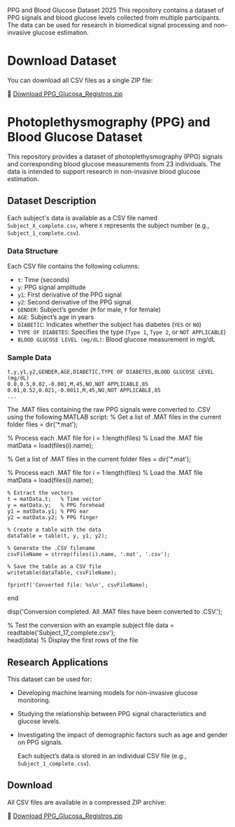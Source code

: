 PPG and Blood Glucose Dataset 2025
This repository contains a dataset of PPG signals and blood glucose levels collected from multiple participants. The data can be used for research in biomedical signal processing and non-invasive glucose estimation.
# Download Dataset  

You can download all CSV files as a single ZIP file:  

🔗 [Download PPG_Glucosa_Registros.zip](https://github.com/jcbl1014/PPG_Glucosa_Registros/blob/main/PPG_Glucosa_Registros.zip)


# Photoplethysmography (PPG) and Blood Glucose Dataset

This repository provides a dataset of photoplethysmography (PPG) signals and corresponding blood glucose measurements from 23 individuals. The data is intended to support research in non-invasive blood glucose estimation.

## Dataset Description

Each subject's data is available as a CSV file named `Subject_X_complete.csv`, where `X` represents the subject number (e.g., `Subject_1_complete.csv`).

### Data Structure

Each CSV file contains the following columns:

- `t`: Time (seconds)
- `y`: PPG signal amplitude
- `y1`: First derivative of the PPG signal
- `y2`: Second derivative of the PPG signal
- `GENDER`: Subject’s gender (`M` for male, `F` for female)
- `AGE`: Subject’s age in years
- `DIABETIC`: Indicates whether the subject has diabetes (`YES` or `NO`)
- `TYPE OF DIABETES`: Specifies the type (`Type 1`, `Type 2`, or `NOT APPLICABLE`)
- `BLOOD GLUCOSE LEVEL (mg/dL)`: Blood glucose measurement in mg/dL

### Sample Data

```csv
t,y,y1,y2,GENDER,AGE,DIABETIC,TYPE OF DIABETES,BLOOD GLUCOSE LEVEL (mg/dL)
0.0,0.5,0.02,-0.001,M,45,NO,NOT APPLICABLE,85
0.01,0.52,0.021,-0.0011,M,45,NO,NOT APPLICABLE,85
...
```
The .MAT files containing the raw PPG signals were converted to .CSV using the following MATLAB script:
% Get a list of .MAT files in the current folder
files = dir('*.mat');

% Process each .MAT file
for i = 1:length(files)
    % Load the .MAT file
    matData = load(files(i).name);
    
  % Get a list of .MAT files in the current folder
files = dir('*.mat');

% Process each .MAT file
for i = 1:length(files)
    % Load the .MAT file
    matData = load(files(i).name);
    
    % Extract the vectors
    t = matData.t;   % Time vector
    y = matData.y;   % PPG forehead
    y1 = matData.y1; % PPG ear
    y2 = matData.y2; % PPG finger

    % Create a table with the data
    dataTable = table(t, y, y1, y2);

    % Generate the .CSV filename
    csvFileName = strrep(files(i).name, '.mat', '.csv');
    
    % Save the table as a CSV file
    writetable(dataTable, csvFileName);
    
    fprintf('Converted file: %s\n', csvFileName);
end

disp('Conversion completed. All .MAT files have been converted to .CSV.');

% Test the conversion with an example subject file
data = readtable('Subject_17_complete.csv');  
head(data) % Display the first rows of the file





## Research Applications

This dataset can be used for:

- Developing machine learning models for non-invasive glucose monitoring.
- Studying the relationship between PPG signal characteristics and glucose levels.
- Investigating the impact of demographic factors such as age and gender on PPG signals.


   Each subject’s data is stored in an individual CSV file (e.g., `Subject_1_complete.csv`).


## Download

All CSV files are available in a compressed ZIP archive:

🔗 [Download PPG_Glucosa_Registros.zip](https://github.com/jcbl1014/PPG_Glucosa_Registros/raw/main/PPG_Glucosa_Registros.zip)


